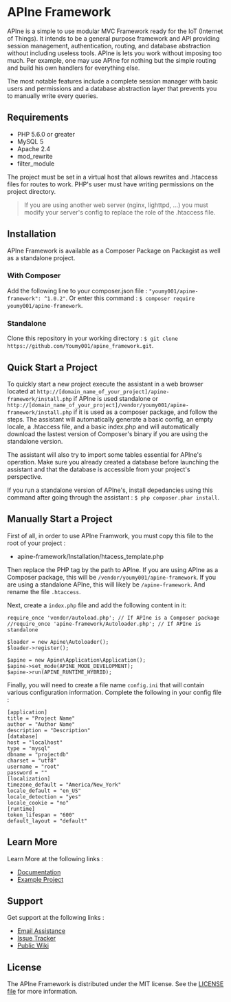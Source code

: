 APIne Framework
================

APIne is a simple to use modular MVC Framework ready for the IoT (Internet of Things). It intends to be a general purpose framework and API providing session management, authentication, routing, and database abstraction without including useless tools. APIne is lets you work without imposing too much. Per example, one may use APIne for nothing but the simple routing and build his own handlers for everything else.

The most notable features include a complete session manager with basic users and permissions and a database abstraction layer that prevents you to manually write every queries.

## Requirements

* PHP 5.6.0 or greater
* MySQL 5
* Apache 2.4
* mod_rewrite
* filter_module

The project must be set in a virtual host that allows rewrites and .htaccess files for routes to work. PHP's user must have writing permissions on the project directory.

> If you are using another web server (nginx, lighttpd, ...) you must modify your server's config to replace the role of the .htaccess file.

## Installation

APIne Framework is available as a Composer Package on Packagist as well as a standalone project.

### With Composer

Add the following line to your composer.json file : `"youmy001/apine-framework": ^1.0.2"`.
Or enter this command : `$ composer require youmy001/apine-framework`.

### Standalone

Clone this repository in your working directory : `$ git clone https://github.com/Youmy001/apine_framework.git`.

## Quick Start a Project

To quickly start a new project execute the assistant in a web browser located at `http://[domain_name_of_your_project]/apine-framework/install.php` if APIne is used standalone or `http://[domain_name_of_your_project]/vendor/youmy001/apine-framework/install.php` if it is used as a composer package, and follow the steps. The assistant will automatically generate a basic config, an empty locale, a .htaccess file, and a basic index.php and will automatically download the lastest version of Composer's binary if you are using the standalone version.

The assistant will also try to import some tables essential for APIne's operation. Make sure you already created a database before launching the assistant and that the database is accessible from your project's perspective.

If you run a standalone version of APIne's, install depedancies using this command after going through the assistant : `$ php composer.phar install`.

## Manually Start a Project

First of all, in order to use APIne Framwork, you must copy this file to the root of your project :

- apine-framework/Installation/htacess_template.php

Then replace the PHP tag by the path to APIne. If you are using APIne as a Composer package, this will be `/vendor/youmy001/apine-framework`. If you are using a standalone APIne, this will likely be `/apine-framework`. And rename the file `.htaccess`.

Next, create a `index.php` file and add the following content in it:

    require_once 'vendor/autoload.php'; // If APIne is a Composer package
    //require_once 'apine-framework/Autoloader.php'; // If APIne is standalone
    
    $loader = new Apine\Autoloader();
    $loader->register();
    
    $apine = new Apine\Application\Application();
    $apine->set_mode(APINE_MODE_DEVELOPMENT);
    $apine->run(APINE_RUNTIME_HYBRID);

Finally, you will need to create a file name `config.ini` that will contain various configuration information. Complete the following in your config file :

    [application]
    title = "Project Name"
    author = "Author Name"
    description = "Description"
    [database]
    host = "localhost"
    type = "mysql"
    dbname = "projectdb"
    charset = "utf8"
    username = "root"
    password = ""
    [localization]
    timezone_default = "America/New_York"
    locale_default = "en_US"
    locale_detection = "yes"
    locale_cookie = "no"
    [runtime]
    token_lifespan = "600"
    default_layout = "default"

## Learn More

Learn More at the following links :

- [Documentation](https://github.com/Youmy001/apine-framework/wiki)
- [Example Project](https://github.com/Youmy001/apine-framework-example)

## Support

Get support at the following links :

- [Email Assistance](mailto:tteasdaleroads@gmail.com?subject=Support%20Request%20APIne%20Framework)
- [Issue Tracker](https://github.com/Youmy001/apine-framework/issues)
- [Public Wiki](https://github.com/Youmy001/apine-framework/wiki)

## License

The APIne Framework is distributed under the MIT license. See the [LICENSE file](https://github.com/Youmy001/apine-framework/blob/master/LICENSE) for more information.
